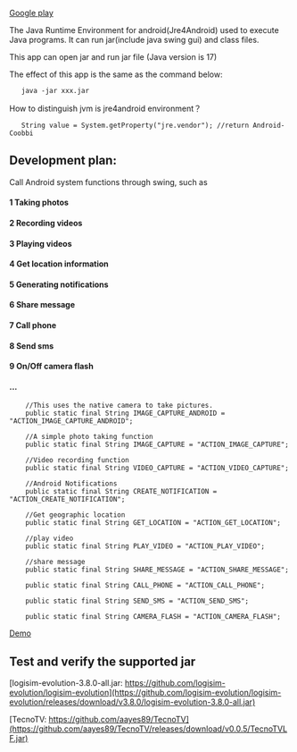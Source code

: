 [Google play](https://play.google.com/store/apps/details?id=com.coobbi.jre)

The Java Runtime Environment for android(Jre4Android) used to execute Java programs. It can run jar(include java swing gui) and class files.

This app can open jar and run jar file (Java version is 17)

The effect of this app is the same as the command below:

```
   java -jar xxx.jar
```

How to distinguish jvm is jre4android environment？
```
   String value = System.getProperty("jre.vendor"); //return Android-Coobbi
```

## Development plan:
Call Android system functions through swing,
such as 
#### 1 Taking photos
#### 2 Recording videos
#### 3 Playing videos
#### 4 Get location information
#### 5 Generating notifications
#### 6 Share message
#### 7 Call phone
#### 8 Send sms
#### 9 On/Off camera flash
#### ...

```
    //This uses the native camera to take pictures.
    public static final String IMAGE_CAPTURE_ANDROID = "ACTION_IMAGE_CAPTURE_ANDROID";

    //A simple photo taking function
    public static final String IMAGE_CAPTURE = "ACTION_IMAGE_CAPTURE";

    //Video recording function
    public static final String VIDEO_CAPTURE = "ACTION_VIDEO_CAPTURE";
    
    //Android Notifications
    public static final String CREATE_NOTIFICATION = "ACTION_CREATE_NOTIFICATION";
    
    //Get geographic location
    public static final String GET_LOCATION = "ACTION_GET_LOCATION";
    
    //play video
    public static final String PLAY_VIDEO = "ACTION_PLAY_VIDEO";

    //share message
    public static final String SHARE_MESSAGE = "ACTION_SHARE_MESSAGE";

    public static final String CALL_PHONE = "ACTION_CALL_PHONE";

    public static final String SEND_SMS = "ACTION_SEND_SMS";

    public static final String CAMERA_FLASH = "ACTION_CAMERA_FLASH";
```

[Demo](https://github.com/coobbi/Jre4android/releases/tag/pre_free_release_0.9.2)

## Test and verify the supported jar
[logisim-evolution-3.8.0-all.jar: https://github.com/logisim-evolution/logisim-evolution](https://github.com/logisim-evolution/logisim-evolution/releases/download/v3.8.0/logisim-evolution-3.8.0-all.jar)

[TecnoTV: https://github.com/aayes89/TecnoTV](https://github.com/aayes89/TecnoTV/releases/download/v0.0.5/TecnoTVLF.jar)
